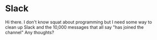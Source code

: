 # Slack

Hi there.  I don't know squat about programming but I need some way to clean up Slack and the 10,000 messages that all say "has joined the channel"  Any thoughts?
